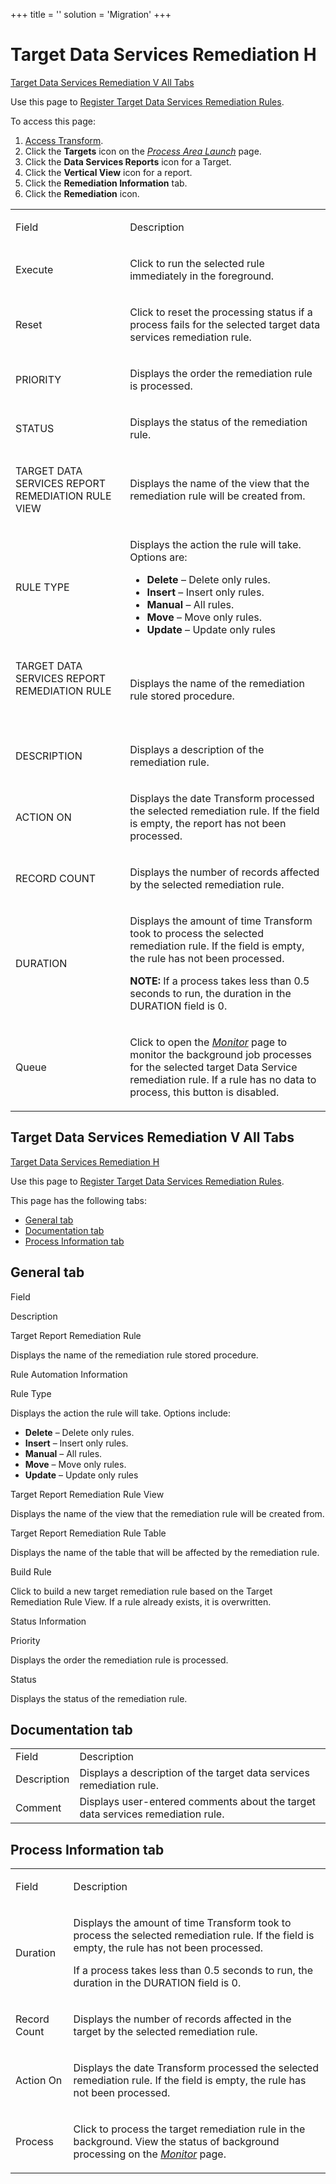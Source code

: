 +++
title = ''
solution = 'Migration'
+++

# <span id="Target_DS_Remediation_H"></span>Target Data Services Remediation H

[Target Data Services Remediation V All Tabs](#Target_DS_Reme_V)

<div class="use">

Use this page to [Register Target Data Services Remediation
Rules](../Use_Cases/Register_Target_DS_Remediation_Rules.htm).

</div>

To access this page:

1.  [Access Transform](../Config/Access_Transform.htm).
2.  Click the **Targets** icon on the *[Process Area
    Launch](Process_Area_Launch.htm)* page.
3.  Click the **Data Services Reports** icon for a Target.
4.  Click the **Vertical View** icon for a report.
5.  Click the **Remediation Information** tab.
6.  Click the **Remediation** icon.

<table>
<tbody>
<tr class="odd">
<td><p>Field</p></td>
<td><p>Description</p></td>
</tr>
<tr class="even">
<td><p>Execute</p></td>
<td><p>Click to run the selected rule immediately in the foreground.</p></td>
</tr>
<tr class="odd">
<td><p>Reset</p></td>
<td><p>Click to reset the processing status if a process fails for the selected target data services remediation rule.</p></td>
</tr>
<tr class="even">
<td><p>PRIORITY</p></td>
<td><p>Displays the order the remediation rule is processed.</p></td>
</tr>
<tr class="odd">
<td><p>STATUS</p></td>
<td><p>Displays the <span id="Status" class="popUpLink">status</span> of the remediation rule.</p></td>
</tr>
<tr class="even">
<td><p>TARGET DATA SERVICES REPORT REMEDIATION RULE VIEW</p></td>
<td><p>Displays the name of the view that the remediation rule will be created from.</p></td>
</tr>
<tr class="odd">
<td><p>RULE TYPE</p></td>
<td><p>Displays the action the rule will take. Options are:</p>
<ul>
<li><strong>Delete</strong> – Delete only rules.</li>
<li><strong>Insert</strong> – Insert only rules.</li>
<li><strong>Manual</strong> – All rules.</li>
<li><strong>Move</strong> – Move only rules.</li>
<li><strong>Update</strong> – Update only rules</li>
</ul></td>
</tr>
<tr class="even">
<td><p>TARGET DATA SERVICES REPORT REMEDIATION RULE</p>
<p> </p></td>
<td><p>Displays the name of the remediation rule stored procedure.</p></td>
</tr>
<tr class="odd">
<td><p>DESCRIPTION</p></td>
<td><p>Displays a description of the remediation rule.</p></td>
</tr>
<tr class="even">
<td><p>ACTION ON</p></td>
<td><p>Displays the date Transform processed the selected remediation rule. If the field is empty, the report has not been processed.</p></td>
</tr>
<tr class="odd">
<td><p>RECORD COUNT</p></td>
<td><p>Displays the number of records affected by the selected remediation rule.</p></td>
</tr>
<tr class="even">
<td><p>DURATION</p></td>
<td><p>Displays the amount of time Transform took to process the selected remediation rule. If the field is empty, the rule has not been processed.</p>
<p><strong>NOTE:</strong> If a process takes less than 0.5 seconds to run, the duration in the DURATION field is 0.</p></td>
</tr>
<tr class="odd">
<td><p>Queue</p></td>
<td><p>Click to open the <em><a href="../../../Data_Quality/dspMonitor/Page_Desc/Monitor_H.htm">Monitor</a></em> page to monitor the background job processes for the selected target Data Service remediation rule. If a rule has no data to process, this button is disabled.</p></td>
</tr>
</tbody>
</table>

## <span id="Target_DS_Reme_V"></span>Target Data Services Remediation V All Tabs

[Target Data Services Remediation H](#Target_DS_Remediation_H)

<div class="use">

Use this page to [Register Target Data Services Remediation
Rules](../Use_Cases/Register_Target_DS_Remediation_Rules.htm).

</div>

This page has the following tabs:

  - [General tab](#General_Tab)
  - [Documentation tab](#Document)
  - [Process Information tab](#Process)

## <span id="General_Tab"></span>General tab

Field

Description

Target Report Remediation Rule

Displays the name of the remediation rule stored procedure.

Rule Automation Information

Rule Type

Displays the action the rule will take. Options include:

  - **Delete** – Delete only rules.
  - **Insert** – Insert only rules.
  - **Manual** – All rules.
  - **Move** – Move only rules.
  - **Update** – Update only rules

Target Report Remediation Rule View

Displays the name of the view that the remediation rule will be created
from.

Target Report Remediation Rule Table

Displays the name of the table that will be affected by the remediation
rule.

Build Rule

Click to build a new target remediation rule based on the Target
Remediation Rule View. If a rule already exists, it is overwritten.

Status Information

Priority

Displays the order the remediation rule is processed.

Status

Displays the <span id="Status" class="popUpLink">status</span> of the
remediation
rule.

## <span id="Document"></span>Documentation tab

|             |                                                                                 |
| ----------- | ------------------------------------------------------------------------------- |
| Field       | Description                                                                     |
| Description | Displays a description of the target data services remediation rule.            |
| Comment     | Displays user-entered comments about the target data services remediation rule. |

## <span id="Process"></span>Process Information tab

<table>
<tbody>
<tr class="odd">
<td><p>Field</p></td>
<td><p>Description</p></td>
</tr>
<tr class="even">
<td><p>Duration</p></td>
<td><p>Displays the amount of time Transform took to process the selected remediation rule. If the field is empty, the rule has not been processed.</p>
<p>If a process takes less than 0.5 seconds to run, the duration in the DURATION field is 0.</p></td>
</tr>
<tr class="odd">
<td><p>Record Count</p></td>
<td><p>Displays the number of records affected in the target by the selected remediation rule.</p></td>
</tr>
<tr class="even">
<td><p>Action On</p></td>
<td><p>Displays the date Transform processed the selected remediation rule. If the field is empty, the rule has not been processed.</p></td>
</tr>
<tr class="odd">
<td><p>Process</p></td>
<td><p>Click to process the target remediation rule in the background. View the status of background processing on the <em><a href="Monitor_Transform_H.htm">Monitor</a></em> page. </p></td>
</tr>
</tbody>
</table>
